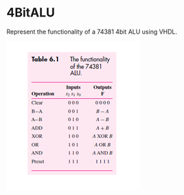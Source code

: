 # 4BitALU
Represent the functionality of a 74381 4bit ALU using VHDL. 

![74381 operations](images/op_table.png)
